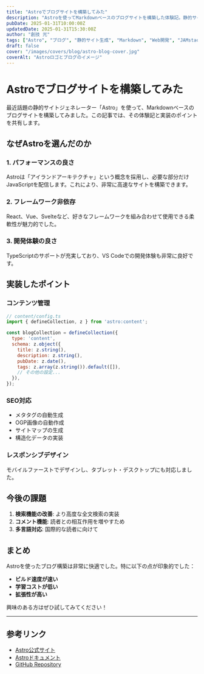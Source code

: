 ```yaml
---
title: "Astroでブログサイトを構築してみた"
description: "Astroを使ってMarkdownベースのブログサイトを構築した体験記。静的サイト生成の魅力と実装のポイントを紹介します。"
pubDate: 2025-01-31T10:00:00Z
updatedDate: 2025-01-31T15:30:00Z
author: "創技 光"
tags: ["Astro", "ブログ", "静的サイト生成", "Markdown", "Web開発", "JAMstack"]
draft: false
cover: "/images/covers/blog/astro-blog-cover.jpg"
coverAlt: "Astroロゴとブログのイメージ"
---
```


# Astroでブログサイトを構築してみた

最近話題の静的サイトジェネレーター「Astro」を使って、Markdownベースのブログサイトを構築してみました。この記事では、その体験記と実装のポイントを共有します。

## なぜAstroを選んだのか

### 1. パフォーマンスの良さ

Astroは「アイランドアーキテクチャ」という概念を採用し、必要な部分だけJavaScriptを配信します。これにより、非常に高速なサイトを構築できます。

### 2. フレームワーク非依存

React、Vue、Svelteなど、好きなフレームワークを組み合わせて使用できる柔軟性が魅力的でした。

### 3. 開発体験の良さ

TypeScriptのサポートが充実しており、VS Codeでの開発体験も非常に良好です。

## 実装したポイント

### コンテンツ管理

```javascript
// content/config.ts
import { defineCollection, z } from 'astro:content';

const blogCollection = defineCollection({
  type: 'content',
  schema: z.object({
    title: z.string(),
    description: z.string(),
    pubDate: z.date(),
    tags: z.array(z.string()).default([]),
    // その他の設定...
  }),
});
```

### SEO対応

- メタタグの自動生成
- OGP画像の自動作成
- サイトマップの生成
- 構造化データの実装

### レスポンシブデザイン

モバイルファーストでデザインし、タブレット・デスクトップにも対応しました。

## 今後の課題

1. **検索機能の改善**: より高度な全文検索の実装
2. **コメント機能**: 読者との相互作用を増やすため
3. **多言語対応**: 国際的な読者に向けて

## まとめ

Astroを使ったブログ構築は非常に快適でした。特に以下の点が印象的でした：

- **ビルド速度が速い**
- **学習コストが低い**
- **拡張性が高い**

興味のある方はぜひ試してみてください！

---

## 参考リンク

- [Astro公式サイト](https://astro.build/)
- [Astroドキュメント](https://docs.astro.build/)
- [GitHub Repository](https://github.com/withastro/astro)